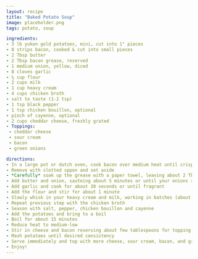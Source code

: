 ```yaml
---
layout: recipe
title: "Baked Potato Soup"
image: placeholder.png
tags: potato, soup

ingredients:
- 3 lb yukon gold potatoes, mini, cut into 1" pieces
- 8 strips bacon, cooked & cut into small pieces
- 2 Tbsp butter
- 2 Tbsp bacon grease, reserved
- 1 medium onion, yellow, diced
- 8 cloves garlic
- ¼ cup flour
- 2 cups milk
- 1 cup heavy cream
- 4 cups chicken broth
- salt to taste (1-2 tsp)
- 1 tsp black pepper
- 1 tsp chicken bouillon, optional
- pinch of cayenne, optional
- 2 cups cheddar cheese, freshly grated
- Toppings:
 - cheddar cheese
 - sour cream
 - bacon
 - green onions

directions:
- In a large pot or dutch oven, cook bacon over medium heat until crispy
- Remove with slotted sppon and set aside
- *Carefully* soak up the grease with a paper towel, leaving about 2 Tbsp
- Add butter and onion, sauteing about 5 minutes or until your onions soften
- Add garlic and cook for about 30 seconds or until fragrant
- Add the flour and stir for about 1 minute
- Slowly whisk in your heavy cream and milk, working in batches (about ⅓ at time)
- Repeat previous step with the chicken broth
- Season with salt, pepper, chicken bouillon and cayenne
- Add the potatoes and bring to a boil
- Boil for about 15 minutes
- Reduce heat to medium-low
- Stir in cheese and bacon reserving about few tablespoons for topping. Stir until cheese is melted
- Mash potatoes until desired consistency
- Serve immediately and top with more cheese, sour cream, bacon, and green onions
- Enjoy!
---
```


